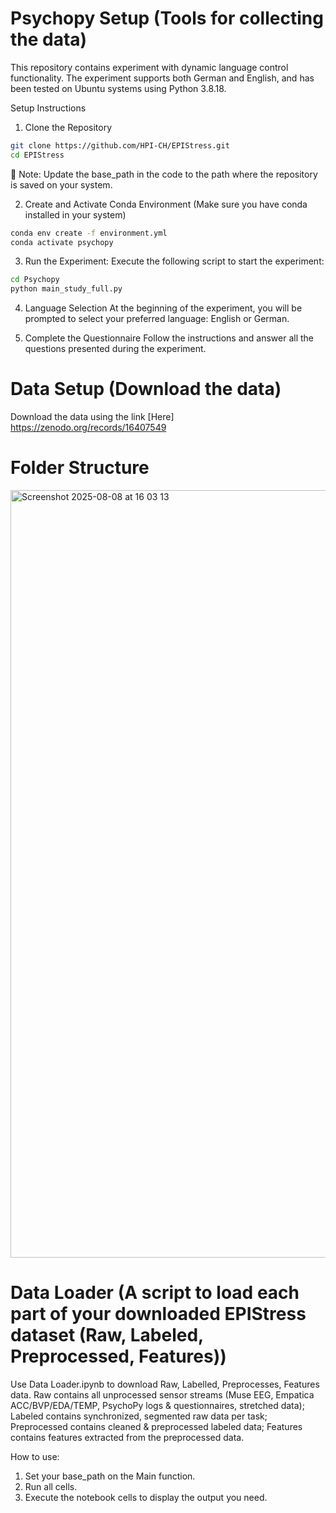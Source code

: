 # Psychopy Setup (Tools for collecting the data)

This repository contains experiment with dynamic language control functionality. The experiment supports both German and English, and has been tested on Ubuntu systems using Python 3.8.18.

Setup Instructions
1. Clone the Repository
```bash
git clone https://github.com/HPI-CH/EPIStress.git
cd EPIStress
```
📌 Note: Update the base_path in the code to the path where the repository is saved on your system. 

2. Create and Activate Conda Environment (Make sure you have conda installed in your system)
 ```bash
conda env create -f environment.yml
conda activate psychopy
```


3. Run the Experiment:
Execute the following script to start the experiment:
```bash
cd Psychopy
python main_study_full.py
```
4. Language Selection
At the beginning of the experiment, you will be prompted to select your preferred language: English or German.

5. Complete the Questionnaire
Follow the instructions and answer all the questions presented during the experiment.


# Data Setup (Download the data)
Download the data using the link [Here] https://zenodo.org/records/16407549

# Folder Structure
<img width="1574" height="1228" alt="Screenshot 2025-08-08 at 16 03 13" src="https://github.com/user-attachments/assets/39d0f624-d9e9-4779-91c6-2dc10c72fc45" />


# Data Loader (A script to load each part of your downloaded EPIStress dataset (Raw, Labeled, Preprocessed, Features))


Use Data Loader.ipynb to download Raw, Labelled, Preprocesses, Features data. Raw contains all unprocessed sensor streams (Muse EEG, Empatica ACC/BVP/EDA/TEMP, PsychoPy logs & questionnaires, stretched data); Labeled contains synchronized, segmented raw data per task; Preprocessed contains cleaned & preprocessed labeled data; Features contains features extracted from the preprocessed data.

How to use:
1. Set your base_path on the Main function.
2. Run all cells.
3. Execute the notebook cells to display the output you need.









